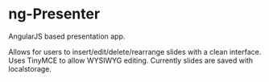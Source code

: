 ng-Presenter
============

AngularJS based presentation app.

Allows for users to insert/edit/delete/rearrange slides with a clean interface. Uses TinyMCE to allow WYSIWYG editing. Currently slides are saved with localstorage.

